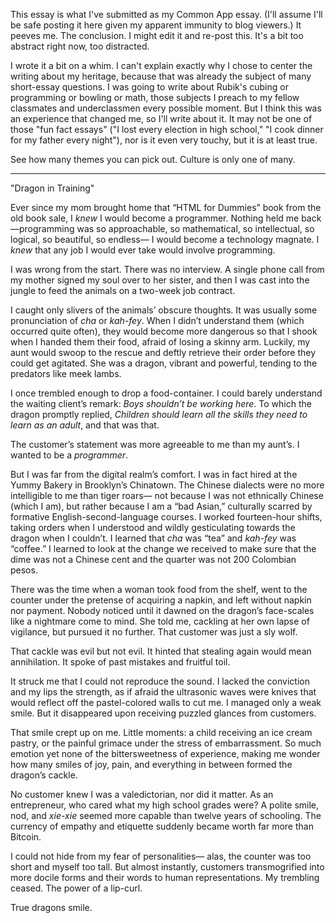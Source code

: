 This essay is what I've submitted as my Common App essay. (I'll assume I'll be safe posting it here given my apparent immunity to blog viewers.) It peeves me. The conclusion. I might edit it and re-post this. It's a bit too abstract right now, too distracted.

I wrote it a bit on a whim. I can't explain exactly why I chose to center the writing about my heritage, because that was already the subject of many short-essay questions. I was going to write about Rubik's cubing or programming or bowling or math, those subjects I preach to my fellow classmates and underclassmen every possible moment. But I think this was an experience that changed me, so I'll write about it. It may not be one of those "fun fact essays" ("I lost every election in high school," "I cook dinner for my father every night"), nor is it even very touchy, but it is at least true.

See how many themes you can pick out. Culture is only one of many.

---

"Dragon in Training"

Ever since my mom brought home that “HTML for Dummies” book from the old book sale, I *knew* I would become a programmer. Nothing held me back—programming was so approachable, so mathematical, so intellectual, so logical, so beautiful, so endless— I would become a technology magnate. I *knew* that any job I would ever take would involve programming.

I was wrong from the start. There was no interview. A single phone call from my mother signed my soul over to her sister, and then I was cast into the jungle to feed the animals on a two-week job contract.

I caught only slivers of the animals’ obscure thoughts. It was usually some pronunciation of *cha* or *kah-fey*. When I didn’t understand them (which occurred quite often), they would become more dangerous so that I shook when I handed them their food, afraid of losing a skinny arm. Luckily, my aunt would swoop to the rescue and deftly retrieve their order before they could get agitated.
She was a dragon, vibrant and powerful, tending to the predators like meek lambs.

I once trembled enough to drop a food-container. I could barely understand the waiting client’s remark: *Boys shouldn’t be working here*. To which the dragon promptly replied, *Children should learn all the skills they need to learn as an adult*, and that was that.

The customer’s statement was more agreeable to me than my aunt’s. I wanted to be a *programmer*.

But I was far from the digital realm’s comfort. I was in fact hired at the Yummy Bakery in Brooklyn’s Chinatown. The Chinese dialects were no more intelligible to me than tiger roars— not because I was not ethnically Chinese (which I am), but rather because I am a “bad Asian,” culturally scarred by formative English-second-language courses. I worked fourteen-hour shifts, taking orders when I understood and wildly gesticulating towards the dragon when I couldn’t. I learned that *cha* was “tea” and *kah-fey* was “coffee.” I learned to look at the change we received to make sure that the dime was not a Chinese cent and the quarter was not 200 Colombian pesos.

There was the time when a woman took food from the shelf, went to the counter under the pretense of acquiring a napkin, and left without napkin nor payment. Nobody noticed until it dawned on the dragon’s face-scales like a nightmare come to mind. She told me, cackling at her own lapse of vigilance, but pursued it no further. That customer was just a sly wolf.
 
That cackle was evil but not evil. It hinted that stealing again would mean annihilation. It spoke of past mistakes and fruitful toil.

It struck me that I could not reproduce the sound. I lacked the conviction and my lips the strength, as if afraid the ultrasonic waves were knives that would reflect off the pastel-colored walls to cut me. I managed only a weak smile. But it disappeared upon receiving puzzled glances from customers.

That smile crept up on me. Little moments: a child receiving an ice cream pastry, or the painful grimace under the stress of embarrassment. So much emotion yet none of the bittersweetness of experience, making me wonder how many smiles of joy, pain, and everything in between formed the dragon’s cackle.

No customer knew I was a valedictorian, nor did it matter. As an entrepreneur, who cared what my high school grades were? A polite smile, nod, and *xie-xie* seemed more capable than twelve years of schooling. The currency of empathy and etiquette suddenly became worth far more than Bitcoin.

I could not hide from my fear of personalities— alas, the counter was too short and myself too tall. But almost instantly, customers transmogrified into more docile forms and their words to human representations. My trembling ceased. The power of a lip-curl.

True dragons smile.
